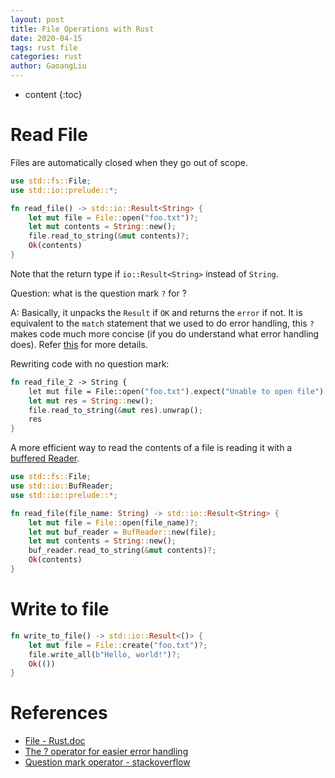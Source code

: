 ```yaml
---
layout: post
title: File Operations with Rust
date: 2020-04-15
tags: rust file
categories: rust
author: GaoangLiu
---
```

* content
{:toc}


# Read File 

Files are automatically closed when they go out of scope.




```rust
use std::fs::File;
use std::io::prelude::*;

fn read_file() -> std::io::Result<String> {
    let mut file = File::open("foo.txt")?;
    let mut contents = String::new();
    file.read_to_string(&mut contents)?;
    Ok(contents)
}
```
Note that the return type if `io::Result<String>` instead of `String`. 

Question: what is the question mark `?` for ?

A: Basically,  it unpacks the `Result` if `OK` and returns the `error` if not. It is equivalent to the `match` statement that we used to do error handling, this `?` makes code much more concise (if you do understand what error handling does). Refer [this](https://doc.rust-lang.org/edition-guide/rust-2018/error-handling-and-panics/the-question-mark-operator-for-easier-error-handling.html) for more details.

 Rewriting code with no question mark:
```rust
fn read_file_2 -> String {
    let mut file = File::open("foo.txt").expect("Unable to open file");
    let mut res = String::new(); 
    file.read_to_string(&mut res).unwrap(); 
    res 
}
```

A more efficient way to read the contents of a file is reading it with a [buffered Reader](https://doc.rust-lang.org/std/io/struct.BufReader.html).

```rust
use std::fs::File;
use std::io::BufReader;
use std::io::prelude::*;

fn read_file(file_name: String) -> std::io::Result<String> {
    let mut file = File::open(file_name)?;
    let mut buf_reader = BufReader::new(file);
    let mut contents = String::new();
    buf_reader.read_to_string(&mut contents)?;
    Ok(contents)
}
```

# Write to file
```rust
fn write_to_file() -> std::io::Result<()> {
    let mut file = File::create("foo.txt")?;
    file.write_all(b"Hello, world!")?;
    Ok(())
}
```



# References 
* [File - Rust.doc](https://doc.rust-lang.org/std/fs/struct.File.html)
* [The ? operator for easier error handling](https://doc.rust-lang.org/edition-guide/rust-2018/error-handling-and-panics/the-question-mark-operator-for-easier-error-handling.html)
* [Question mark operator - stackoverflow](https://stackoverflow.com/questions/42917566/what-is-this-question-mark-operator-about)